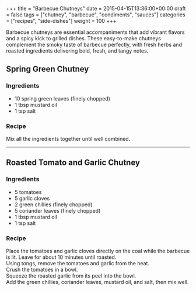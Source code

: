 +++
title = "Barbecue Chutneys"
date = 2015-04-15T13:36:00+00:00
draft = false
tags = ["chutney", "barbecue", "condiments", "sauces"]
categories = ["recipes", "side-dishes"]
weight = 100
+++

Barbecue chutneys are essential accompaniments that add vibrant flavors and a spicy kick to grilled dishes. These easy-to-make chutneys complement the smoky taste of barbecue perfectly, with fresh herbs and roasted ingredients delivering bold, fresh, and tangy notes.

## Spring Green Chutney

### Ingredients  
- 10 spring green leaves (finely chopped)  
- 1 tbsp mustard oil  
- 1 tsp salt  

### Recipe  
Mix all the ingredients together until well combined.

---

## Roasted Tomato and Garlic Chutney

### Ingredients  
- 5 tomatoes  
- 5 garlic cloves  
- 2 green chillies (finely chopped)  
- 5 coriander leaves (finely chopped)  
- 1 tbsp mustard oil  
- 1 tsp salt  

### Recipe  
Place the tomatoes and garlic cloves directly on the coal while the barbecue is lit. Leave for about 10 minutes until roasted.  
Using tongs, remove the tomatoes and garlic from the heat.  
Crush the tomatoes in a bowl.  
Squeeze the roasted garlic from its peel into the bowl.  
Add the green chillies, coriander leaves, mustard oil, and salt, then mix well.
